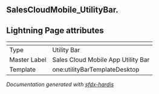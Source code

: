 ## SalesCloudMobile_UtilityBar.

## Lightning Page attributes

|<!-- -->|<!-- -->|
|:---|:---|
|Type| Utility Bar|
|Master Label|Sales Cloud Mobile App Utility Bar|
|Template|one:utilityBarTemplateDesktop|




<!-- Page description -->


_Documentation generated with [sfdx-hardis](https://sfdx-hardis.cloudity.com)_
